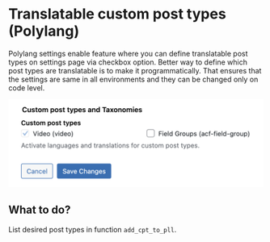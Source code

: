 # Translatable custom post types (Polylang)

Polylang settings enable feature where you can define translatable post types on settings page via checkbox option. Better way to define which post types are translatable is to make it programmatically. That ensures that the settings are same in all environments and they can be changed only on code level.

![Screenshot](translatable-cpts.png)

## What to do?

List desired post types in function `add_cpt_to_pll`.
